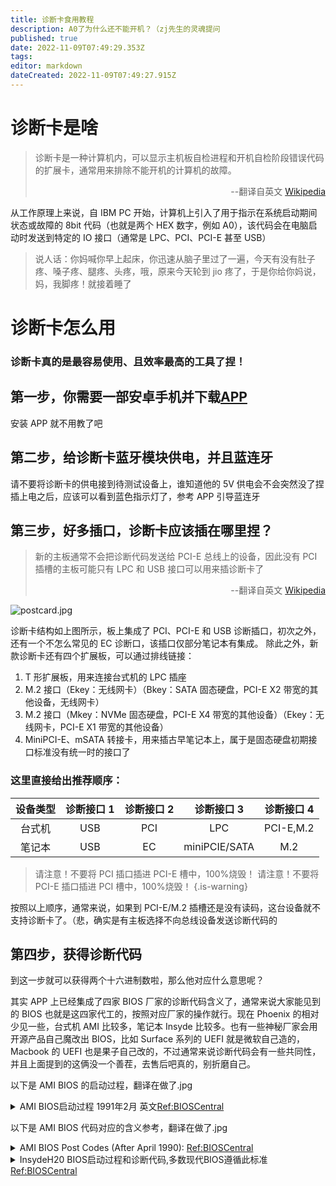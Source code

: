 ```yaml
---
title: 诊断卡食用教程
description: A0了为什么还不能开机？（zj先生的灵魂提问
published: true
date: 2022-11-09T07:49:29.353Z
tags:
editor: markdown
dateCreated: 2022-11-09T07:49:27.915Z
---
```


# 诊断卡是啥

> 诊断卡是一种计算机内，可以显示主机板自检进程和开机自检阶段错误代码的扩展卡，通常用来排除不能开机的计算机的故障。
>
> <p align="right">--翻译自英文 <a href="https://en.wikipedia.org/wiki/POST_card/">Wikipedia</a> </p>

从工作原理上来说，自 IBM PC 开始，计算机上引入了用于指示在系统启动期间状态或故障的 8bit 代码（也就是两个 HEX 数字，例如 A0），该代码会在电脑启动时发送到特定的 IO 接口（通常是 LPC、PCI、PCI-E 甚至 USB）

> 说人话：你妈喊你早上起床，你迅速从脑子里过了一遍，今天有没有肚子疼、嗓子疼、腿疼、头疼，哦，原来今天轮到 jio 疼了，于是你给你妈说，妈，我脚疼！就接着睡了

# 诊断卡怎么用

### 诊断卡真的是最容易使用、且效率最高的工具了捏！

## 第一步，你需要一部安卓手机并下载[APP](http://nas.kjfwd.com:31200/sharing/nrdO5IuJ2)

安装 APP 就不用教了吧

## 第二步，给诊断卡蓝牙模块供电，并且蓝连牙

请不要将诊断卡的供电接到待测试设备上，谁知道他的 5V 供电会不会突然没了捏
插上电之后，应该可以看到蓝色指示灯了，参考 APP 引导蓝连牙

## 第三步，好多插口，诊断卡应该插在哪里捏？

> 新的主板通常不会把诊断代码发送给 PCI-E 总线上的设备，因此没有 PCI 插槽的主板可能只有 LPC 和 USB 接口可以用来插诊断卡了
>
> <p align="right">--翻译自英文 <a href="https://en.wikipedia.org/wiki/POST_card/">Wikipedia</a> </p>

![postcard.jpg](/manual/img/post_postcard.jpg)

诊断卡结构如上图所示，板上集成了 PCI、PCI-E 和 USB 诊断插口，初次之外，还有一个不怎么常见的 EC 诊断口，该插口仅部分笔记本有集成。
除此之外，新款诊断卡还有四个扩展板，可以通过排线链接：

1. T 形扩展板，用来连接台式机的 LPC 插座
2. M.2 接口（Ekey：无线网卡）（Bkey：SATA 固态硬盘，PCI-E X2 带宽的其他设备，无线网卡）
3. M.2 接口（Mkey：NVMe 固态硬盘，PCI-E X4 带宽的其他设备）（Ekey：无线网卡，PCI-E X1 带宽的其他设备）
4. MiniPCI-E、mSATA 转接卡，用来插古早笔记本上，属于是固态硬盘初期接口标准没有统一时的接口了

### 这里直接给出推荐顺序：

| 设备类型 | 诊断接口 1 | 诊断接口 2 |  诊断接口 3   | 诊断接口 4 |
| :------: | :--------: | :--------: | :-----------: | :--------: |
|  台式机  |    USB     |    PCI     |      LPC      | PCI-E,M.2  |
|  笔记本  |    USB     |     EC     | miniPCIE/SATA |    M.2     |

> 请注意！不要将 PCI 插口插进 PCI-E 槽中，100%烧毁！
> 请注意！不要将 PCI-E 插口插进 PCI 槽中，100%烧毁！
> {.is-warning}

按照以上顺序，通常来说，如果到 PCI-E/M.2 插槽还是没有读码，这台设备就不支持诊断卡了。（悲，确实是有主板选择不向总线设备发送诊断代码的

## 第四步，获得诊断代码

到这一步就可以获得两个十六进制数啦，那么他对应什么意思呢？

其实 APP 上已经集成了四家 BIOS 厂家的诊断代码含义了，通常来说大家能见到的 BIOS 也就是这四家代工的，按照对应厂家的操作就行。现在 Phoenix 的相对少见一些，台式机 AMI 比较多，笔记本 Insyde 比较多。也有一些神秘厂家会用开源产品自己魔改出 BIOS，比如 Surface 系列的 UEFI 就是微软自己造的，Macbook 的 UEFI 也是果子自己改的，不过通常来说诊断代码会有一些共同性，并且上面提到的这俩没一个善茬，去售后吧真的，别折磨自己。

以下是 AMI BIOS 的启动过程，翻译在做了.jpg

<details>
<summary>AMI BIOS启动过程 1991年2月 英文<a href="http://www.bioscentral.com/postcodes/amibios.htm">Ref:BIOSCentral</a></summary>
<br>
  
|  Name  |  Post Procedures  |  启动阶段 |  
| :----: | :----: | :----: |  
|  NMI disable  |  NMI interrupt line to the CPU is disabled by setting bit 7 I?O port 70h (CMOS)  |  不可屏蔽中断禁用，类似于复位信号恢复 |  
| Power On Delay  | Once the keyboard controller gets power, it sets the hard and soft reset bits.  Check the keyboard controller or clock generator if a failure occurs |  检查键盘控制器电源，检查键盘控制器或时钟发生器是否失效  |  
| Initialize Chipsets | Check the BIOS, CLOCK and chipsets | 初始化芯片组、时钟和BIOS |  
| Reset Determination | The BIOS reads the bits in the keyboard controller to see if a hard or soft reset is required (a soft reset will not test memory above 64K).  Failure could be the BIOS or keyboard controller | 读取键盘确认是否需要软/硬重置，软重置不会重置64K以上的存储，其他可能导致软/硬重置的因素可能是BIOS或者键盘 |  
| ROM BIOS Checksum | 	The BIOS performs a checksum on itself and adds a preset factory value that should make it equal to 00.  If a failure occurs, check the BIOS chips | BIOS执行BIOS程序校验和自检，若校验和检测阶段出错，检查BIOS存储芯片 |  
| Keyboard Test | 	A command is sent to the 8042 keyboard controller which performs a test and sets a buffer space for commands.  After the buffer is defined the BIOS sends a command byte, writes data to the buffer, checks the high order bits of the internal keyboard controller and issues a No Operation (NOP) command | 向8042键盘控制器发送测试命令并设置命令缓存，之后会向缓存写数据并检查键盘是否会响应"误操作"命令 |  
| CMOS | Shutdown byte in CMOS RAM offset 0F is tested, the BIOS checksum calculated and diagnostic byte 0E updated before the CMOS RAM area is initialized and updated for date and time.  Check the RTC and CMOS chip or battery if a failure occurs |  |  
| DMA (8237) and PIC (8259) Disable | The DMA and Programmable Interrupt Controller are disabled before the POST proceeds and further.  Check the 8237 or 8259 chips if a failure occurs | 在后续POST过程中禁用<a href="https://nec.edu.np/faculty/pramodg/8237_DMA.pdf">DMA</a>和<a href="https://en.wikipedia.org/wiki/Intel_8259">PIC</a>控制器，如果有此阶段的错误代码检查8237和8259芯片 |  
| Video Disable | 	The video controller is disabled and port B initialized.  Check the video adapter if a failure occurs | 禁用视频控制器（ |  
| Chipset Initialized and Memory Detected | Memory addressed in 64K blocks.   Failure would be in the chipset.  If all memory is not seen, failure could be in a chip in the block after the last one seen |  |  
| PIT Test | The timing functions of the 8254 Programmable Interrupt Timer are tested.  The PIT and RTC chips normally cause errors here |  |  
| Memory Refresh | PIT's ability to refresh memory is tested.  If an XT, DMA controller #1 handles this.  Failure is normally the PIT (8254) in AT's or the 8237, DMA #1, in XT's |  |  
| Address Line | Test the address lines in the first 64K of RAM.  If a failure occurs, an address line may be the problem |  |  
| Base 64K | Data patterns are written to the first 64K of RAM, unless there is a bad RAM chip in which case you will get a failure |  |  
| Chipset Initialization | The PIT, PIC and DMA controllers are initialized |  |  
| Set Interrupt Table | Interrupt vector table used by PIC is installed in low memory, the first 2K |  |  
| 8042 Keyboard Controller Check | The BIOS reads the buffer area in the keyboard controller I/O port 60.  Failure here is normally the keyboard controller |  |  
| Video Tests | The type of video adapter is checked for, then a series of tests are performed on the adapter and monitor |  |  
| BIOS Data Area | The vector table is checked for proper operation and video memory verified before protected mode tests are entered into.   This is done so that any errors found are displayed on the monitor |  |  
| Protected Mode Tests | Perform reads and writes to all memory locations below 1MB.  Failure at this point indicate a bad RAM chip, the 8042 Keyboard Controller or a data line |  |  
| DMA Chips | The DMA registers are tested using a data pattern |  |  
| Final Initialization | 	these differ with each version.   Typically, the floppy and hard drives are tested and initialized and a check is made for serial and parallel devices.  The information gathered is then compared against the contents of the CMOS and you will see the results of any failures on the monitor |  |  
| BOOT | 	The BIOS hands over control to the Int 19 bootloader.  This is where you would see error messages such as non-system disk |  |  
  
  
</details>

以下是 AMI BIOS 代码对应的含义参考，翻译在做了.jpg

<details>
<summary>AMI BIOS Post Codes (After April 1990): <a href="http://www.bioscentral.com/postcodes/amibios.htm">Ref:BIOSCentral</a></summary>
<br>

| code |                                meaning                                |
| :--: | :-------------------------------------------------------------------: |
|  01  |     NMI is disabled and the i286 register test is about to start      |
|  02  |                     i286 register test has passed                     |
|  03  |          ROM BIOS checksum test (32KB from E8000h) passed OK          |
|  04  |        Passed keyboard controller test with and without mouse         |
|  05  |      Chipset initialized...DMA and interrupt controller disabled      |
|  06  |         Video system disabled and the system timer checks OK          |
|  07  |             8254 programmable interval timer initialized              |
|  08  |            Delta counter channel 2 initialization complete            |
|  09  |            Delta counter channel 1 initialization complete            |
|  0A  |            Delta counter channel 0 initialization complete            |
|  0B  |                            Refresh started                            |
|  0C  |                         System timer started                          |
|  0D  |                           Refresh check OK                            |
|  10  |                 Ready to start 64KB base memory test                  |
|  11  |                         Address line test OK                          |
|  12  |                       64KB base memory test OK                        |
|  15  |                ISA BIOS interrupt vectors initialized                 |
|  17  |                       Monochrome video mode OK                        |
|  18  |                         CGA color mode set OK                         |
|  19  |           Attempting to pass control to video ROM at C0000h           |
|  1A  |                        Returned from video ROM                        |
|  1B  |                          Shadow RAM enabled                           |
|  1C  |                   Display memory read/write test OK                   |
|  1D  |              Alternate display memory read/write test OK              |
|  1E  |                 Global equipment byte set for proper                  |
|  1F  |                   Ready to initialize video system                    |
|  20  |                      Finished setting video mode                      |
|  21  |                        ROM type 27256 verified                        |
|  22  |                   The power-on message is displayed                   |
|  30  |              Ready to start the virtual mode memory test              |
|  31  |                   Virtual memory mode test started                    |
|  32  |                   CPU has switched to virtual mode                    |
|  33  |                   Testing the memory address lines                    |
|  34  |                   Testing the memory address lines                    |
|  35  |                        Lower 1MB of RAM found                         |
|  36  |                   Memory size computation checks OK                   |
|  37  |                        Memory test in progress                        |
|  38  |                    Memory below 1MB is initialized                    |
|  39  |                    Memory above 1MB is initialized                    |
|  3A  |                       Memory size is displayed                        |
|  3B  |                  Ready to test the lower 1MB of RAM                   |
|  3C  |                      Memory test of lower 1MB OK                      |
|  3D  |                       Memory test above 1MB OK                        |
|  3E  |                Ready to shutdown for real-mode testing                |
|  3F  |                    Shutdown Ok - now in real mode                     |
|  40  |           Cache memory now on...Ready to disable gate A 20            |
|  41  |                    A20 line disabled successfully                     |
|  42  |                     i486 internal cache turned on                     |
|  43  |                  Ready to start DMA controller test                   |
|  50  |                       DMA page register test OK                       |
|  51  |                Starting DMA controller 1 register test                |
|  52  | DMA controller 1 test passed, starting DMA controller 2 register test |
|  53  |                     DMA controller 2 test passed                      |
|  54  |             Ready to test latch on DMA controller 1 and 2             |
|  55  |                 DMA controller 1 and 2 latch test OK                  |
|  56  |                 DMA controller 1 and 2 configured OK                  |
|  57  |         8259 programmable interrupt controller initialized Ok         |
|  70  |                        Start of keyboard test                         |
|  71  |                        Keyboard controller OK                         |
|  72  |           Keyboard test OK...Starting mouse interface test            |
|  73  |              Keyboard and mouse global initialization OK              |
|  74  |          Display setup prompt.. Floppy setup ready to start           |
|  75  |                      Floppy controller setup OK                       |
|  76  |                    hard disk setup ready to start                     |
|  77  |                     Hard disk controller setup OK                     |
|  79  |                    Ready to initialize timer data                     |
|  7A  |                      Timer data area initialized                      |
|  7B  |                       CMOS battery verified OK                        |
|  7E  |                       CMOS memory size updated                        |
|  7F  |               Enable setup routine if Delete is pressed               |
|  80  |             Send control to adapter ROM at C800h to DE00h             |
|  81  |                        Return from adapter ROM                        |
|  82  |                   Printer data initialization is OK                   |
|  83  |                   RS-232 data initialization is OK                    |
|  84  |                        80x87 check and test OK                        |
|  85  |                    Display any soft error message                     |
|  86  |                     Give control to ROM at E0000h                     |
|  A0  |                        Program the cache SRAM                         |
|  A1  |                       Check for external cache                        |
|  A2  |                  initialize EISA adapter card slots                   |
|  A3  |                   Test extended NMI in EISA system                    |
|  00  |                      Call the INT19 boot loader                       |

</details>

<details>
<summary>InsydeH20 BIOS启动过程和诊断代码,多数现代BIOS遵循此标准<a href="https://zhuanlan.zhihu.com/p/560672681">Ref:BIOSCentral</a></summary>
<br>

SEC阶段，此阶段CPU还不能使用内存，通过将Cache配置为内存实现操作，

| 阶段 |        功能名称        | 代码 |                                                  说明                                                   |
| :--: | :--------------------: | :--: | :-----------------------------------------------------------------------------------------------------: |
| SEC  |    SYSTEM_POWER_ON     | 0x01 |                                        CPU 开机并切换到保护模式                                         |
| SEC  | BEFORE_MICROCODE_PATCH | 0x02 |                      CPU 加载[微码](https://en.wikipedia.org/wiki/Intel_Microcode)                      |
| SEC  | AFTER_MICROCODE_PATCH  | 0x03 |                                         微码加载进端间寄存器中                                          |
| SEC  |       ACCESS_CSR       | 0x04 |                 初始[CSR 寄存器](https://en.wikipedia.org/wiki/Control/Status_Register)                 |
| SEC  |    GENERIC_MSRINIT     | 0x05 | 初始化[MSR 寄存器](https://www.intel.com/content/www/us/en/developer/articles/technical/intel-sdm.html) |
| SEC  |      CPU_SPEEDCFG      | 0x06 |                        在 MSR 寄存器内配置 CPU 指令吞吐率(millisec/instruction)                         |
| SEC  |      SETUP_CAR_OK      | 0x07 |                              (翻译存疑，暂时使用知乎翻译)缓存作为 RAM 测试                              |
| SEC  |    FORCE_MAX_RATIO     | 0x08 |      (翻译存疑，暂时使用知乎翻译)将CPU频率设置为最大水平                                              |
| SEC  |    GO_TO_SECSTARTUP    | 0x09 |        设置BIOS ROM缓存                                                         |
| SEC  |     GO_TO_PEICORE      | 0x0A |      进入PEI阶段                                                  |

</details>
